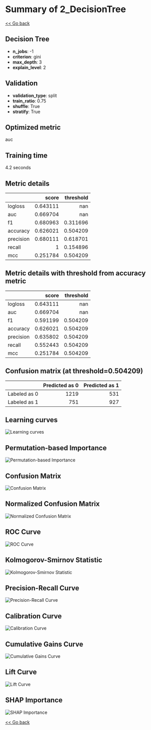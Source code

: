 # Summary of 2_DecisionTree

[<< Go back](../README.md)


## Decision Tree
- **n_jobs**: -1
- **criterion**: gini
- **max_depth**: 3
- **explain_level**: 2

## Validation

- **validation_type**: split
- **train_ratio**: 0.75
- **shuffle**: True
- **stratify**: True

## Optimized metric

auc

## Training time

4.2 seconds

## Metric details

|           |    score |   threshold |
|:----------|---------:|------------:|
| logloss   | 0.643111 |  nan        |
| auc       | 0.669704 |  nan        |
| f1        | 0.680963 |    0.311696 |
| accuracy  | 0.626021 |    0.504209 |
| precision | 0.680111 |    0.618701 |
| recall    | 1        |    0.154896 |
| mcc       | 0.251784 |    0.504209 |

## Metric details with threshold from accuracy metric

|           |    score |   threshold |
|:----------|---------:|------------:|
| logloss   | 0.643111 |  nan        |
| auc       | 0.669704 |  nan        |
| f1        | 0.591199 |    0.504209 |
| accuracy  | 0.626021 |    0.504209 |
| precision | 0.635802 |    0.504209 |
| recall    | 0.552443 |    0.504209 |
| mcc       | 0.251784 |    0.504209 |

## Confusion matrix (at threshold=0.504209)

|              |   Predicted as 0 |   Predicted as 1 |
|:-------------|-----------------:|-----------------:|
| Labeled as 0 |             1219 |              531 |
| Labeled as 1 |              751 |              927 |

## Learning curves
![Learning curves](learning_curves.png)

## Permutation-based Importance
![Permutation-based Importance](permutation_importance.png)
## Confusion Matrix

![Confusion Matrix](confusion_matrix.png)

## Normalized Confusion Matrix

![Normalized Confusion Matrix](confusion_matrix_normalized.png)

## ROC Curve

![ROC Curve](roc_curve.png)

## Kolmogorov-Smirnov Statistic

![Kolmogorov-Smirnov Statistic](ks_statistic.png)

## Precision-Recall Curve

![Precision-Recall Curve](precision_recall_curve.png)

## Calibration Curve

![Calibration Curve](calibration_curve_curve.png)

## Cumulative Gains Curve

![Cumulative Gains Curve](cumulative_gains_curve.png)

## Lift Curve

![Lift Curve](lift_curve.png)

## SHAP Importance
![SHAP Importance](shap_importance.png)

[<< Go back](../README.md)

